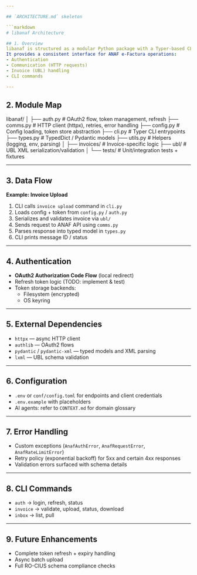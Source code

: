 ```yaml
---

## `ARCHITECTURE.md` skeleton

```markdown
# libanaf Architecture

## 1. Overview
libanaf is structured as a modular Python package with a Typer-based CLI.
It provides a consistent interface for ANAF e-Factura operations:
- Authentication
- Communication (HTTP requests)
- Invoice (UBL) handling
- CLI commands

---
```


## 2. Module Map

libanaf/
│
├── auth.py # OAuth2 flow, token management, refresh
├── comms.py # HTTP client (httpx), retries, error handling
├── config.py # Config loading, token store abstraction
├── cli.py # Typer CLI entrypoints
├── types.py # TypedDict / Pydantic models
├── utils.py # Helpers (logging, env, parsing)
│
├── invoices/ # Invoice-specific logic
├── ubl/ # UBL XML serialization/validation
│
└── tests/ # Unit/integration tests + fixtures

---

## 3. Data Flow

**Example: Invoice Upload**

1. CLI calls `invoice upload` command in `cli.py`
2. Loads config + token from `config.py` / `auth.py`
3. Serializes and validates invoice via `ubl/`
4. Sends request to ANAF API using `comms.py`
5. Parses response into typed model in `types.py`
6. CLI prints message ID / status

---

## 4. Authentication

- **OAuth2 Authorization Code Flow** (local redirect)
- Refresh token logic (TODO: implement & test)
- Token storage backends:
  - Filesystem (encrypted)
  - OS keyring

---

## 5. External Dependencies

- `httpx` — async HTTP client
- `authlib` — OAuth2 flows
- `pydantic` / `pydantic-xml` — typed models and XML parsing
- `lxml` — UBL schema validation

---

## 6. Configuration

- `.env` or `conf/config.toml` for endpoints and client credentials
- `.env.example` with placeholders
- AI agents: refer to `CONTEXT.md` for domain glossary

---

## 7. Error Handling

- Custom exceptions (`AnafAuthError`, `AnafRequestError`, `AnafRateLimitError`)
- Retry policy (exponential backoff) for 5xx and certain 4xx responses
- Validation errors surfaced with schema details

---

## 8. CLI Commands

- `auth` → login, refresh, status
- `invoice` → validate, upload, status, download
- `inbox` → list, pull

---

## 9. Future Enhancements

- Complete token refresh + expiry handling
- Async batch upload
- Full RO-CIUS schema compliance checks
